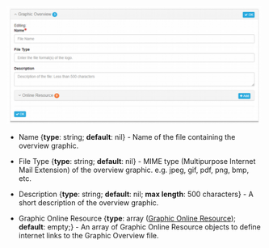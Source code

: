 ![Graphic Overview](/assets/reference/edit-objects/graphicOverview.png)

  * <span class="md-element">Name</span> <i class="fa fa-asterisk required" title="Required"> </i> {**type**: string; **default**: nil} - Name of the file containing the overview graphic.  

  * <span class="md-element">File Type</span> {**type**: string; **default**: nil} - MIME type (Multipurpose Internet Mail Extension) of the overview graphic.  e.g. jpeg, gif, pdf, png, bmp, etc.
  
  * <span class="md-element">Description</span> {**type**: string; **default**: nil; **max length**: 500 characters} - A short description of the overview graphic.
 
  * <span class="md-panel">Graphic Online Resource</span> {**type**: array ([<span class="md-panel">Graphic Online Resource</span>](../main-panels/graphicOnlineResource-panel.md)); **default**: empty;} - An array of <span class="md-panel">Graphic Online Resource</span> objects to define internet links to the <span class="md-panel">Graphic Overview</span> file.
